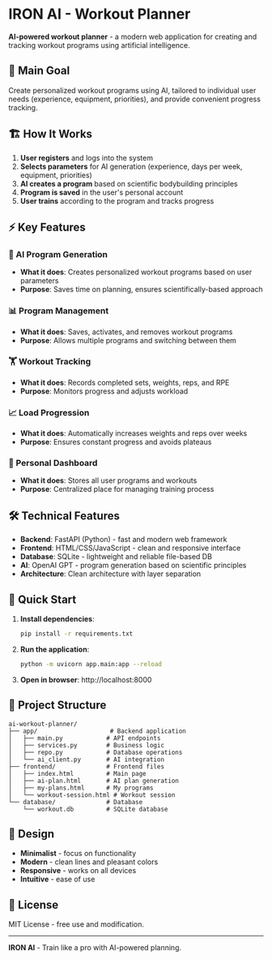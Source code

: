 # IRON AI - Workout Planner

**AI-powered workout planner** - a modern web application for creating and tracking workout programs using artificial intelligence.

## 🎯 Main Goal

Create personalized workout programs using AI, tailored to individual user needs (experience, equipment, priorities), and provide convenient progress tracking.

## 🏗️ How It Works

1. **User registers** and logs into the system
2. **Selects parameters** for AI generation (experience, days per week, equipment, priorities)
3. **AI creates a program** based on scientific bodybuilding principles
4. **Program is saved** in the user's personal account
5. **User trains** according to the program and tracks progress

## ⚡ Key Features

### 🤖 AI Program Generation
- **What it does**: Creates personalized workout programs based on user parameters
- **Purpose**: Saves time on planning, ensures scientifically-based approach

### 📊 Program Management
- **What it does**: Saves, activates, and removes workout programs
- **Purpose**: Allows multiple programs and switching between them

### 🏋️ Workout Tracking
- **What it does**: Records completed sets, weights, reps, and RPE
- **Purpose**: Monitors progress and adjusts workload

### 📈 Load Progression
- **What it does**: Automatically increases weights and reps over weeks
- **Purpose**: Ensures constant progress and avoids plateaus

### 👤 Personal Dashboard
- **What it does**: Stores all user programs and workouts
- **Purpose**: Centralized place for managing training process

## 🛠️ Technical Features

- **Backend**: FastAPI (Python) - fast and modern web framework
- **Frontend**: HTML/CSS/JavaScript - clean and responsive interface
- **Database**: SQLite - lightweight and reliable file-based DB
- **AI**: OpenAI GPT - program generation based on scientific principles
- **Architecture**: Clean architecture with layer separation

## 🚀 Quick Start

1. **Install dependencies**:
   ```bash
   pip install -r requirements.txt
   ```

2. **Run the application**:
   ```bash
   python -m uvicorn app.main:app --reload
   ```

3. **Open in browser**: http://localhost:8000

## 📁 Project Structure

```
ai-workout-planner/
├── app/                    # Backend application
│   ├── main.py            # API endpoints
│   ├── services.py        # Business logic
│   ├── repo.py            # Database operations
│   └── ai_client.py       # AI integration
├── frontend/              # Frontend files
│   ├── index.html         # Main page
│   ├── ai-plan.html       # AI plan generation
│   ├── my-plans.html      # My programs
│   └── workout-session.html # Workout session
└── database/              # Database
    └── workout.db         # SQLite database
```

## 🎨 Design

- **Minimalist** - focus on functionality
- **Modern** - clean lines and pleasant colors
- **Responsive** - works on all devices
- **Intuitive** - ease of use

## 📝 License

MIT License - free use and modification.

---

**IRON AI** - Train like a pro with AI-powered planning.